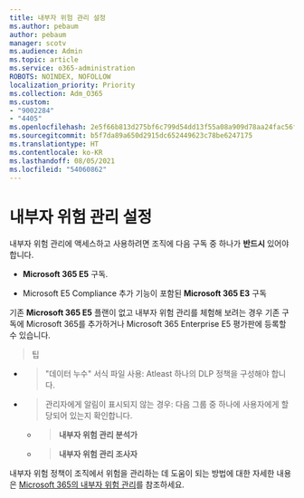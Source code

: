 ```yaml
---
title: 내부자 위험 관리 설정
ms.author: pebaum
author: pebaum
manager: scotv
ms.audience: Admin
ms.topic: article
ms.service: o365-administration
ROBOTS: NOINDEX, NOFOLLOW
localization_priority: Priority
ms.collection: Adm_O365
ms.custom:
- "9002284"
- "4405"
ms.openlocfilehash: 2e5f66b813d275bf6c799d54dd13f55a08a909d78aa24fac56f54caf8a0f4f58
ms.sourcegitcommit: b5f7da89a650d2915dc652449623c78be6247175
ms.translationtype: HT
ms.contentlocale: ko-KR
ms.lasthandoff: 08/05/2021
ms.locfileid: "54060862"
---
```

# <a name="set-up-insider-risk-management"></a>내부자 위험 관리 설정

내부자 위험 관리에 액세스하고 사용하려면 조직에 다음 구독 중 하나가 **반드시** 있어야 합니다.

- **Microsoft 365 E5** 구독.

- Microsoft E5 Compliance 추가 기능이 포함된 **Microsoft 365 E3** 구독

기존 **Microsoft 365 E5** 플랜이 없고 내부자 위험 관리를 체험해 보려는 경우 기존 구독에 Microsoft 365를 추가하거나 Microsoft 365 Enterprise E5 평가판에 등록할 수 있습니다.

> 팁
- > "데이터 누수" 서식 파일 사용: Atleast 하나의 DLP 정책을 구성해야 합니다.
- > 관리자에게 알림이 표시되지 않는 경우: 다음 그룹 중 하나에 사용자에게 할당되어 있는지 확인합니다.
    - >**내부자 위험 관리 분석가**
    - >**내부자 위험 관리 조사자**

내부자 위험 정책이 조직에서 위험을 관리하는 데 도움이 되는 방법에 대한 자세한 내용은 [Microsoft 365의 내부자 위험 관리](https://go.microsoft.com/fwlink/?linkid=2123907)를 참조하세요.
